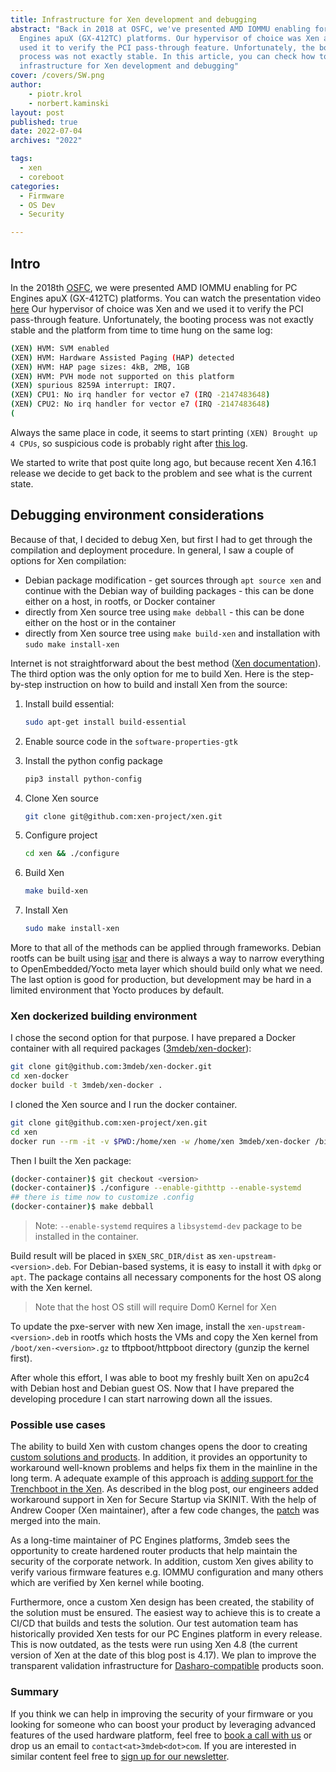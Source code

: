 ```yaml
---
title: Infrastructure for Xen development and debugging
abstract: "Back in 2018 at OSFC, we've presented AMD IOMMU enabling for PC
  Engines apuX (GX-412TC) platforms. Our hypervisor of choice was Xen and we
  used it to verify the PCI pass-through feature. Unfortunately, the booting
  process was not exactly stable. In this article, you can check how to prepare
  infrastructure for Xen development and debugging"
cover: /covers/SW.png
author:
    - piotr.krol
    - norbert.kaminski
layout: post
published: true
date: 2022-07-04
archives: "2022"

tags:
  - xen
  - coreboot
categories:
  - Firmware
  - OS Dev
  - Security

---
```


## Intro

In the 2018th [OSFC](https://www.osfc.io/2018/talks/), we were presented AMD
IOMMU enabling for PC Engines apuX (GX-412TC) platforms. You can watch the
presentation video [here](https://www.youtube.com/watch?v=5JoEuh9qXx0&list=PLJ4u8GLmFVmoRCX_gFXV6fhWmsOQ5cmuj&index=14)
Our hypervisor of choice was Xen and we used it to verify the PCI pass-through
feature. Unfortunately, the booting process was not exactly stable and the
platform from time to time hung on the same log:

```bash
(XEN) HVM: SVM enabled
(XEN) HVM: Hardware Assisted Paging (HAP) detected
(XEN) HVM: HAP page sizes: 4kB, 2MB, 1GB
(XEN) HVM: PVH mode not supported on this platform
(XEN) spurious 8259A interrupt: IRQ7.
(XEN) CPU1: No irq handler for vector e7 (IRQ -2147483648)
(XEN) CPU2: No irq handler for vector e7 (IRQ -2147483648)
(
```

Always the same place in code, it seems to start printing `(XEN) Brought up 4
CPUs`, so suspicious code is probably right after [this log](https://xenbits.xen.org/gitweb/?p=xen.git;a=blob;f=xen/arch/x86/setup.c;h=468e51efef7a848f24acab43d69d74ab126b4b0e;hb=4507bb6ae2b778a484394338452546c1e4fc6ae5#l1544).

We started to write that post quite long ago, but because recent Xen 4.16.1
release we decide to get back to the problem and see what is the current state.

## Debugging environment considerations

Because of that, I decided to debug Xen, but first I had to get through the
compilation and deployment procedure. In general, I saw a couple of options for
Xen compilation:

* Debian package modification - get sources through `apt source xen` and
continue with the Debian way of building packages - this can be done either on
a host, in rootfs, or Docker container
* directly from Xen source tree using `make debball` - this can be done either
on the host or in the container
* directly from Xen source tree using `make build-xen` and installation
with `sudo make install-xen`

Internet is not straightforward about the best method
([Xen documentation](https://wiki.xenproject.org/wiki/Compiling_Xen_From_Source)).
The third option was the only option for me to build Xen. Here is the
step-by-step instruction on how to build and install Xen from the source:

1. Install build essential:

    ```bash
    sudo apt-get install build-essential
    ```

2. Enable source code in the `software-properties-gtk`
3. Install the python config package

    ```bash
    pip3 install python-config
    ```

4. Clone Xen source

    ```bash
    git clone git@github.com:xen-project/xen.git
    ```

5. Configure project

    ```bash
    cd xen && ./configure
    ```

6. Build Xen

    ```bash
    make build-xen
    ```

7. Install Xen

    ```bash
    sudo make install-xen
    ```

More to that all of the methods can be applied through frameworks.
Debian rootfs can be built using [isar](https://github.com/ilbers/isar) and
there is always a way to narrow everything to OpenEmbedded/Yocto meta layer
which should build only what we need. The last option is good for production,
but development may be hard in a limited environment that Yocto produces by
default.

### Xen dockerized building environment

I chose the second option for that purpose. I have prepared a Docker
container with all required packages
([3mdeb/xen-docker](https://github.com/3mdeb/xen-docker)):

```bash
git clone git@github.com:3mdeb/xen-docker.git
cd xen-docker
docker build -t 3mdeb/xen-docker .
```

I cloned the Xen source and I run the docker container.

```bash
git clone git@github.com:xen-project/xen.git
cd xen
docker run --rm -it -v $PWD:/home/xen -w /home/xen 3mdeb/xen-docker /bin/bash
```

Then I built the Xen package:

```bash
(docker-container)$ git checkout <version>
(docker-container)$ ./configure --enable-githttp --enable-systemd
## there is time now to customize .config
(docker-container)$ make debball
```

> Note: `--enable-systemd` requires a `libsystemd-dev` package to be installed
> in the container.

Build result will be placed in `$XEN_SRC_DIR/dist` as
`xen-upstream-<version>.deb`. For Debian-based systems, it is easy to install
it with `dpkg` or `apt`. The package contains all necessary components for
the host OS along with the Xen kernel.

> Note that the host OS still will require Dom0 Kernel for Xen

To update the pxe-server with new Xen image, install the
`xen-upstream-<version>.deb` in rootfs which hosts the VMs and copy the Xen
kernel from `/boot/xen-<version>.gz` to tftpboot/httpboot directory (gunzip the
kernel first).

After whole this effort, I was able to boot my freshly built Xen on apu2c4 with
Debian host and Debian guest OS. Now that I have prepared the developing
procedure I can start narrowing down all the issues.

### Possible use cases

The ability to build Xen with custom changes opens the door to creating
[custom solutions and products](https://3mdeb.com/hypervisors-development/).
In addition, it provides an opportunity to workaround well-known problems and
helps fix them in the mainline in the long term. A adequate example of this
approach is [adding support for the Trenchboot in the Xen](https://blog.3mdeb.com/2020/2020-10-15-xen-implementation-for-trenchboot/).
As described in the blog post, our engineers added workaround support in Xen for
Secure Startup via SKINIT. With the help of Andrew Cooper (Xen maintainer),
after a few code changes, the
[patch](https://xenbits.xen.org/gitweb/?p=xen.git;a=commit;h=e4283bf38aae6c2f88cdbdaeef0f005a1a5f6c78)
was merged into the main.

As a long-time maintainer of PC Engines platforms, 3mdeb sees the opportunity to
create hardened router products that help maintain the security of the corporate
network. In addition, custom Xen gives ability to verify various firmware
features e.g. IOMMU configuration and many others which are verified by Xen
kernel while booting.

Furthermore, once a custom Xen design has been created, the stability of the
solution must be ensured. The easiest way to achieve this is to create a CI/CD
that builds and tests the solution. Our test automation team has historically
provided Xen tests for our PC Engines platform in every release. This is now
outdated, as the tests were run using Xen 4.8 (the current version of Xen
at the date of this blog post is 4.17). We plan to improve the transparent
validation infrastructure for [Dasharo-compatible](https://dasharo.com/)
products soon.

### Summary

If you think we can help in improving the security of your firmware or you
looking for someone who can boost your product by leveraging advanced features
of the used hardware platform, feel free to [book a call with us](https://calendly.com/3mdeb/consulting-remote-meeting)
or drop us an email to `contact<at>3mdeb<dot>com`. If you are interested in
similar content feel free to [sign up for our newsletter](https://3mdeb.com/subscribe/3mdeb_newsletter.html).
